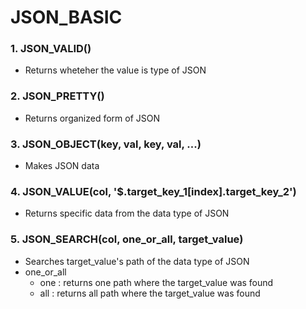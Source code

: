 # JSON_BASIC
### 1. JSON_VALID()
- Returns wheteher the value is type of JSON

### 2. JSON_PRETTY()
- Returns organized form of JSON

### 3. JSON_OBJECT(key, val, key, val, ...)
- Makes JSON data

### 4. JSON_VALUE(col, '$.target_key_1[index].target_key_2')
- Returns specific data from the data type of JSON

### 5. JSON_SEARCH(col, one_or_all, target_value)
- Searches target_value's path of the data type of JSON
- one_or_all
  - one : returns one path where the target_value was found
  - all : returns all path where the target_value was found
